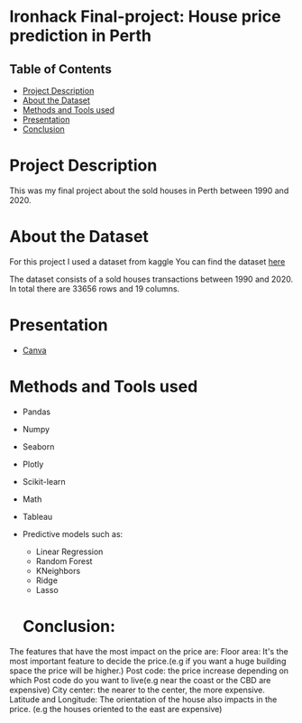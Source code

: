 # Ironhack Final-project: House price prediction in Perth

 ## Table of Contents
 
* [Project Description](#project-description)
* [About the Dataset](#about-the-dataset)
* [Methods and Tools used](#methods-and-tools-used)
* [Presentation](#Presentation)
* [Conclusion](#conclusion)


# Project Description
This was my final project about the sold houses in Perth between 1990 and 2020.




# About the Dataset
For this project I used a dataset from kaggle You can find the dataset [here](https://www.kaggle.com/datasets/syuzai/perth-house-prices)

The dataset consists of a sold houses transactions between 1990 and 2020. In total there  are 33656 rows and 19 columns.




# Presentation
- [Canva](https://www.canva.com/design/DAFXssrx83o/yp4D8Bnn8RRqftFkCha7TQ/edit?utm_content=DAFXssrx83o&utm_campaign=designshare&utm_medium=link2&utm_source=sharebutton)

# Methods and Tools used
- Pandas
- Numpy
- Seaborn
- Plotly
- Scikit-learn
- Math
- Tableau
- Predictive models such as:
	-  Linear Regression
	-  Random Forest
	-  KNeighbors
	-  Ridge
	-  Lasso
  
  # Conclusion:
The features that have the most impact on the price are:
Floor area: It's the most important feature to decide the price.(e.g if you want a huge building space the price will be higher.)
Post code: the price increase depending on which Post code do you want to live(e.g near the coast or the CBD are expensive)
City center: the nearer to the center, the more expensive.
Latitude and Longitude: The orientation of the house also impacts in the price. (e.g the houses oriented to the east are expensive)
  

